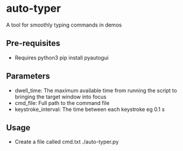 # auto-typer
A tool for smoothly typing commands in demos

## Pre-requisites
* Requires python3
pip install pyautogui

## Parameters
* dwell_time: The maximum available time from running the script to bringing the target window into focus
* cmd_file: Full path to the command file 
* keystroke_interval: The time between each keystroke eg 0.1 s 

## Usage
* Create a file called cmd.txt
./auto-typer.py
